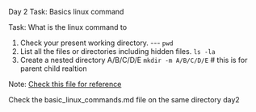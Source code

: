 Day 2 Task: Basics linux command

Task: What is the linux command to 
1. Check your present working directory. --- `pwd`
2. List all the files or directories including hidden files.  `ls -la`
3. Create a nested directory A/B/C/D/E `mkdir -m A/B/C/D/E` # this is for parent child realtion 

Note: [Check this file for reference](basic_linux_commands.md)

Check the basic_linux_commands.md file on the same directory day2
